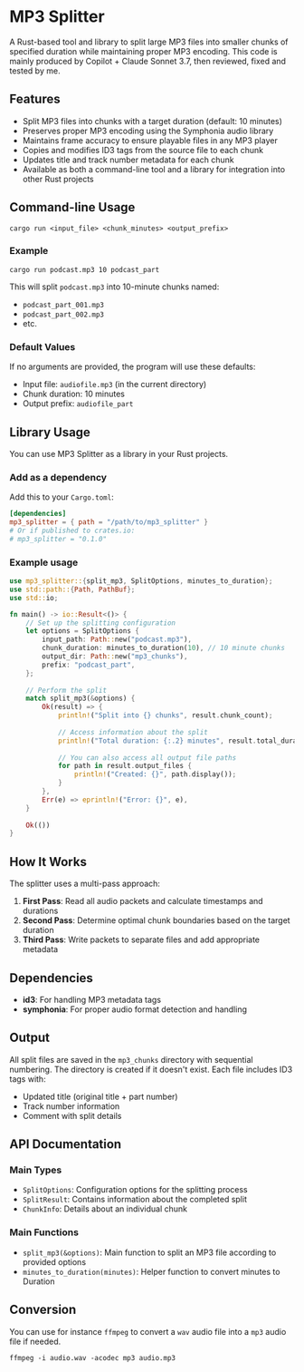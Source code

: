 # MP3 Splitter

A Rust-based tool and library to split large MP3 files into smaller chunks of specified duration while maintaining proper MP3 encoding. This code is mainly produced by Copilot + Claude Sonnet 3.7, then reviewed, fixed and tested by me.

## Features

- Split MP3 files into chunks with a target duration (default: 10 minutes)
- Preserves proper MP3 encoding using the Symphonia audio library
- Maintains frame accuracy to ensure playable files in any MP3 player
- Copies and modifies ID3 tags from the source file to each chunk
- Updates title and track number metadata for each chunk
- Available as both a command-line tool and a library for integration into other Rust projects

## Command-line Usage

```
cargo run <input_file> <chunk_minutes> <output_prefix>
```

### Example

```
cargo run podcast.mp3 10 podcast_part
```

This will split `podcast.mp3` into 10-minute chunks named:
- `podcast_part_001.mp3`
- `podcast_part_002.mp3`
- etc.

### Default Values

If no arguments are provided, the program will use these defaults:
- Input file: `audiofile.mp3` (in the current directory)
- Chunk duration: 10 minutes
- Output prefix: `audiofile_part`

## Library Usage

You can use MP3 Splitter as a library in your Rust projects.

### Add as a dependency

Add this to your `Cargo.toml`:

```toml
[dependencies]
mp3_splitter = { path = "/path/to/mp3_splitter" }
# Or if published to crates.io:
# mp3_splitter = "0.1.0"
```

### Example usage

```rust
use mp3_splitter::{split_mp3, SplitOptions, minutes_to_duration};
use std::path::{Path, PathBuf};
use std::io;

fn main() -> io::Result<()> {
    // Set up the splitting configuration
    let options = SplitOptions {
        input_path: Path::new("podcast.mp3"),
        chunk_duration: minutes_to_duration(10), // 10 minute chunks
        output_dir: Path::new("mp3_chunks"),
        prefix: "podcast_part",
    };
    
    // Perform the split
    match split_mp3(&options) {
        Ok(result) => {
            println!("Split into {} chunks", result.chunk_count);
            
            // Access information about the split
            println!("Total duration: {:.2} minutes", result.total_duration.as_secs_f64() / 60.0);
            
            // You can also access all output file paths
            for path in result.output_files {
                println!("Created: {}", path.display());
            }
        },
        Err(e) => eprintln!("Error: {}", e),
    }
    
    Ok(())
}
```

## How It Works

The splitter uses a multi-pass approach:

1. **First Pass**: Read all audio packets and calculate timestamps and durations
2. **Second Pass**: Determine optimal chunk boundaries based on the target duration
3. **Third Pass**: Write packets to separate files and add appropriate metadata

## Dependencies

- **id3**: For handling MP3 metadata tags
- **symphonia**: For proper audio format detection and handling

## Output

All split files are saved in the `mp3_chunks` directory with sequential numbering. The directory is created if it doesn't exist.
Each file includes ID3 tags with:
- Updated title (original title + part number)
- Track number information
- Comment with split details

## API Documentation

### Main Types

- `SplitOptions`: Configuration options for the splitting process
- `SplitResult`: Contains information about the completed split
- `ChunkInfo`: Details about an individual chunk

### Main Functions

- `split_mp3(&options)`: Main function to split an MP3 file according to provided options
- `minutes_to_duration(minutes)`: Helper function to convert minutes to Duration

## Conversion

You can use for instance `ffmpeg` to convert a `wav` audio file into a `mp3` audio file if needed.

``` 
ffmpeg -i audio.wav -acodec mp3 audio.mp3
```
